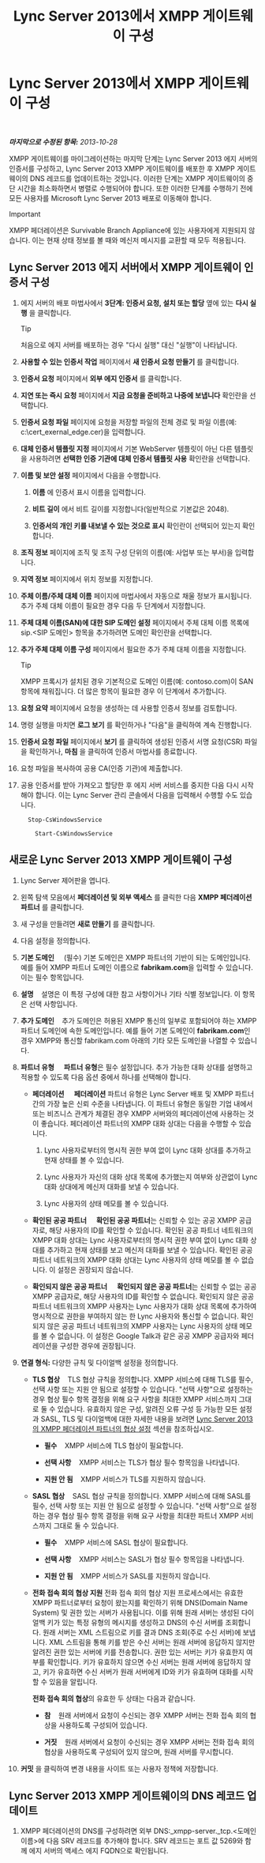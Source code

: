 ﻿---
title: Lync Server 2013에서 XMPP 게이트웨이 구성
TOCTitle: Lync Server 2013에서 XMPP 게이트웨이 구성
ms:assetid: c70282e0-b502-47e2-a0be-a32eb1faf99d
ms:mtpsurl: https://technet.microsoft.com/ko-kr/library/JJ721881(v=OCS.15)
ms:contentKeyID: 49885975
ms.date: 08/10/2015
mtps_version: v=OCS.15
ms.translationtype: HT
---

# Lync Server 2013에서 XMPP 게이트웨이 구성

 

_**마지막으로 수정된 항목:** 2013-10-28_

XMPP 게이트웨이를 마이그레이션하는 마지막 단계는 Lync Server 2013 에지 서버의 인증서를 구성하고, Lync Server 2013 XMPP 게이트웨이를 배포한 후 XMPP 게이트웨이의 DNS 레코드를 업데이트하는 것입니다. 이러한 단계는 XMPP 게이트웨이의 중단 시간을 최소화하면서 병렬로 수행되어야 합니다. 또한 이러한 단계를 수행하기 전에 모든 사용자를 Microsoft Lync Server 2013 배포로 이동해야 합니다.


> [!IMPORTANT]  
> XMPP 페더레이션은 Survivable Branch Appliance에 있는 사용자에게 지원되지 않습니다. 이는 현재 상태 정보를 볼 때와 메신저 메시지를 교환할 때 모두 적용됩니다.



## Lync Server 2013 에지 서버에서 XMPP 게이트웨이 인증서 구성

1.  에지 서버의 배포 마법사에서 **3단계: 인증서 요청, 설치 또는 할당** 옆에 있는 **다시 실행** 을 클릭합니다.
    

    > [!TIP]  
    > 처음으로 에지 서버를 배포하는 경우 "다시 실행" 대신 "실행"이 나타납니다.



2.  **사용할 수 있는 인증서 작업** 페이지에서 **새 인증서 요청 만들기** 를 클릭합니다.

3.  **인증서 요청** 페이지에서 **외부 에지 인증서** 를 클릭합니다.

4.  **지연 또는 즉시 요청** 페이지에서 **지금 요청을 준비하고 나중에 보냅니다** 확인란을 선택합니다.

5.  **인증서 요청 파일** 페이지에 요청을 저장할 파일의 전체 경로 및 파일 이름(예: c:\\cert\_exernal\_edge.cer)을 입력합니다.

6.  **대체 인증서 템플릿 지정** 페이지에서 기본 WebServer 템플릿이 아닌 다른 템플릿을 사용하려면 **선택한 인증 기관에 대체 인증서 템플릿 사용** 확인란을 선택합니다.

7.  **이름 및 보안 설정** 페이지에서 다음을 수행합니다.
    
    1.  **이름** 에 인증서 표시 이름을 입력합니다.
    
    2.  **비트 길이** 에서 비트 길이를 지정합니다(일반적으로 기본값은 2048).
    
    3.  **인증서의 개인 키를 내보낼 수 있는 것으로 표시** 확인란이 선택되어 있는지 확인합니다.

8.  **조직 정보** 페이지에 조직 및 조직 구성 단위의 이름(예: 사업부 또는 부서)을 입력합니다.

9.  **지역 정보** 페이지에서 위치 정보를 지정합니다.

10. **주체 이름/주체 대체 이름** 페이지에 마법사에서 자동으로 채울 정보가 표시됩니다. 추가 주체 대체 이름이 필요한 경우 다음 두 단계에서 지정합니다.

11. **주체 대체 이름(SAN)에 대한 SIP 도메인 설정** 페이지에서 주체 대체 이름 목록에 sip.\<SIP 도메인\> 항목을 추가하려면 도메인 확인란을 선택합니다.

12. **추가 주체 대체 이름 구성** 페이지에서 필요한 추가 주체 대체 이름을 지정합니다.
    

    > [!TIP]  
    > XMPP 프록시가 설치된 경우 기본적으로 도메인 이름(예: contoso.com)이 SAN 항목에 채워집니다. 더 많은 항목이 필요한 경우 이 단계에서 추가합니다.



13. **요청 요약** 페이지에서 요청을 생성하는 데 사용할 인증서 정보를 검토합니다.

14. 명령 실행을 마치면 **로그 보기** 를 확인하거나 "다음"을 클릭하여 계속 진행합니다.

15. **인증서 요청 파일** 페이지에서 **보기** 를 클릭하여 생성된 인증서 서명 요청(CSR) 파일을 확인하거나, **마침** 을 클릭하여 인증서 마법사를 종료합니다.

16. 요청 파일을 복사하여 공용 CA(인증 기관)에 제출합니다.

17. 공용 인증서를 받아 가져오고 할당한 후 에지 서버 서비스를 중지한 다음 다시 시작해야 합니다. 이는 Lync Server 관리 콘솔에서 다음을 입력해서 수행할 수도 있습니다.
    
      ```
        Stop-CsWindowsService
    ```
    ```
        Start-CsWindowsService
    ```
    
## 새로운 Lync Server 2013 XMPP 게이트웨이 구성

1.  Lync Server 제어판을 엽니다.

2.  왼쪽 탐색 모음에서 **페더레이션 및 외부 액세스** 를 클릭한 다음 **XMPP 페더레이션 파트너** 를 클릭합니다.

3.  새 구성을 만들려면 **새로 만들기** 를 클릭합니다.

4.  다음 설정을 정의합니다.

5.  **기본 도메인**     (필수) 기본 도메인은 XMPP 파트너의 기반이 되는 도메인입니다. 예를 들어 XMPP 파트너 도메인 이름으로 **fabrikam.com**을 입력할 수 있습니다. 이는 필수 항목입니다.

6.  **설명**    설명은 이 특정 구성에 대한 참고 사항이거나 기타 식별 정보입니다. 이 항목은 선택 사항입니다.

7.  **추가 도메인**    추가 도메인은 허용된 XMPP 통신의 일부로 포함되어야 하는 XMPP 파트너 도메인에 속한 도메인입니다. 예를 들어 기본 도메인이 **fabrikam.com**인 경우 XMPP와 통신할 fabrikam.com 아래의 기타 모든 도메인을 나열할 수 있습니다.

8.  **파트너 유형**     **파트너 유형**은 필수 설정입니다. 추가 가능한 대화 상대를 설명하고 적용할 수 있도록 다음 옵션 중에서 하나를 선택해야 합니다.
    
      - **페더레이션**     **페더레이션** 파트너 유형은 Lync Server 배포 및 XMPP 파트너 간의 가장 높은 신뢰 수준을 나타냅니다. 이 파트너 유형은 동일한 기업 내에서 또는 비즈니스 관계가 체결된 경우 XMPP 서버와의 페더레이션에 사용하는 것이 좋습니다. 페더레이션 파트너의 XMPP 대화 상대는 다음을 수행할 수 있습니다.
        
        1.  Lync 사용자로부터의 명시적 권한 부여 없이 Lync 대화 상대를 추가하고 현재 상태를 볼 수 있습니다.
        
        2.  Lync 사용자가 자신의 대화 상대 목록에 추가했는지 여부와 상관없이 Lync 대화 상대에게 메신저 대화를 보낼 수 있습니다.
        
        3.  Lync 사용자의 상태 메모를 볼 수 있습니다.
    
      - **확인된 공공 파트너**     **확인된 공공 파트너**는 신뢰할 수 있는 공공 XMPP 공급자로, 해당 사용자의 ID를 확인할 수 있습니다. 확인된 공공 파트너 네트워크의 XMPP 대화 상대는 Lync 사용자로부터의 명시적 권한 부여 없이 Lync 대화 상대를 추가하고 현재 상태를 보고 메신저 대화를 보낼 수 있습니다. 확인된 공공 파트너 네트워크의 XMPP 대화 상대는 Lync 사용자의 상태 메모를 볼 수 없습니다. 이 설정은 권장되지 않습니다.
    
      - **확인되지 않은 공공 파트너**     **확인되지 않은 공공 파트너**는 신뢰할 수 없는 공공 XMPP 공급자로, 해당 사용자의 ID를 확인할 수 없습니다. 확인되지 않은 공공 파트너 네트워크의 XMPP 사용자는 Lync 사용자가 대화 상대 목록에 추가하여 명시적으로 권한을 부여하지 않는 한 Lync 사용자와 통신할 수 없습니다. 확인되지 않은 공공 파트너 네트워크의 XMPP 사용자는 Lync 사용자의 상태 메모를 볼 수 없습니다. 이 설정은 Google Talk과 같은 공공 XMPP 공급자와 페더레이션을 구성한 경우에 권장됩니다.

9.  **연결 형식:** 다양한 규칙 및 다이얼백 설정을 정의합니다.
    
      - **TLS 협상**    TLS 협상 규칙을 정의합니다. XMPP 서비스에 대해 TLS를 필수, 선택 사항 또는 지원 안 됨으로 설정할 수 있습니다. "선택 사항"으로 설정하는 경우 협상 필수 항목 결정을 위해 요구 사항을 최대한 XMPP 서비스까지 그대로 둘 수 있습니다. 유효하지 않은 구성, 알려진 오류 구성 등 가능한 모든 설정과 SASL, TLS 및 다이얼백에 대한 자세한 내용을 보려면 [Lync Server 2013의 XMPP 페더레이션 파트너의 협상 설정](lync-server-2013-negotiation-settings-for-xmpp-federated-partners.md) 섹션을 참조하십시오.
        
          -   
            **필수**    XMPP 서비스에 TLS 협상이 필요합니다.
        
          -   
            **선택 사항**    XMPP 서비스는 TLS가 협상 필수 항목임을 나타냅니다.
        
          -   
            **지원 안 됨**    XMPP 서비스가 TLS를 지원하지 않습니다.
    
      - **SASL 협상**    SASL 협상 규칙을 정의합니다. XMPP 서비스에 대해 SASL를 필수, 선택 사항 또는 지원 안 됨으로 설정할 수 있습니다. "선택 사항"으로 설정하는 경우 협상 필수 항목 결정을 위해 요구 사항을 최대한 파트너 XMPP 서비스까지 그대로 둘 수 있습니다.
        
          -   
            **필수**    XMPP 서비스에 SASL 협상이 필요합니다.
        
          -   
            **선택 사항**    XMPP 서비스는 SASL가 협상 필수 항목임을 나타냅니다.
        
          -   
            **지원 안 됨**    XMPP 서비스가 SASL를 지원하지 않습니다.
    
      - **전화 접속 회의 협상 지원** 전화 접속 회의 협상 지원 프로세스에서는 유효한 XMPP 파트너로부터 요청이 왔는지를 확인하기 위해 DNS(Domain Name System) 및 권한 있는 서버가 사용됩니다. 이를 위해 원래 서버는 생성된 다이얼백 키가 있는 특정 유형의 메시지를 생성하고 DNS의 수신 서버를 조회합니다. 원래 서버는 XML 스트림으로 키를 결과 DNS 조회(주로 수신 서버)에 보냅니다. XML 스트림을 통해 키를 받은 수신 서버는 원래 서버에 응답하지 않지만 알려진 권한 있는 서버에 키를 전송합니다. 권한 있는 서버는 키가 유효한지 여부를 확인합니다. 키가 유효하지 않으면 수신 서버는 원래 서버에 응답하지 않고, 키가 유효하면 수신 서버가 원래 서버에게 ID와 키가 유효하며 대화를 시작할 수 있음을 알립니다.
        
        **전화 접속 회의 협상**의 유효한 두 상태는 다음과 같습니다.
        
          -   
            **참**    원래 서버에서 요청이 수신되는 경우 XMPP 서버는 전화 접속 회의 협상을 사용하도록 구성되어 있습니다.
        
          -   
            **거짓**    원래 서버에서 요청이 수신되는 경우 XMPP 서버는 전화 접속 회의 협상을 사용하도록 구성되어 있지 않으며, 원래 서버를 무시합니다.

10. **커밋** 을 클릭하여 변경 내용을 사이트 또는 사용자 정책에 저장합니다.

## Lync Server 2013 XMPP 게이트웨이의 DNS 레코드 업데이트

1.  XMPP 페더레이션의 DNS를 구성하려면 외부 DNS:\_xmpp-server.\_tcp.\<도메인 이름\>에 다음 SRV 레코드를 추가해야 합니다. SRV 레코드는 포트 값 5269와 함께 에지 서버의 액세스 에지 FQDN으로 확인됩니다.

